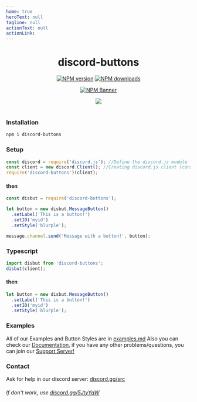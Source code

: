 ```yaml
---
home: true
heroText: null
tagline: null
actionText: null
actionLink:
---
```


<div align="center">
  <h1>discord-buttons</h1>
  <p>
    <a href="https://www.npmjs.com/package/discord-buttons"><img src="https://img.shields.io/npm/v/discord-buttons?maxAge=3600" alt="NPM version" /></a>
    <a href="https://www.npmjs.com/package/discord-buttons"><img src="https://img.shields.io/npm/dt/discord-buttons?maxAge=3600" alt="NPM downloads" /></a>
  </p>
  <p>
    <a href="https://www.npmjs.com/package/discord-buttons"><img src="https://nodei.co/npm/discord-buttons.png?downloads=true&stars=true" alt="NPM Banner"></a>
  </p>
</div>
<div align="center">
  <img src="https://cdn.discordapp.com/attachments/846455339419172874/848300816288055296/Main.png">
  <br> <br>
</div>

### Installation
```sh
npm i discord-buttons
```

### Setup
```js
const discord = require('discord.js'); //Define the discord.js module
const client = new discord.Client(); //Creating discord.js client (constructor)
require('discord-buttons')(client);
```
#### then
```js
const disbut = require('discord-buttons');

let button = new disbut.MessageButton()
  .setLabel('This is a button!')
  .setID('myid')
  .setStyle('blurple');

message.channel.send('Message with a button!', button);
```

### Typescript
```ts
import disbut from 'discord-buttons';
disbut(client);
```
#### then
```js
let button = new disbut.MessageButton()
  .setLabel('This is a button!')
  .setID('myid')
  .setStyle('blurple');
```

### Examples
All of our Examples and Button Styles are in [examples.md]([http://](https://github.com/AngeloCore/discord-buttons/blob/main/examples.md))
Also you can check our [Documentation](./d/#welcome), if you have any other problems/questions, you can join our [Support Server!](https://discord.gg/5JtyYqW)

### Contact
Ask for help in our discord server: [discord.gg/src](https://discord.gg/src)
###### If don't work, use [discord.gg/5JtyYqW](https://discord.gg/5JtyYqW)
